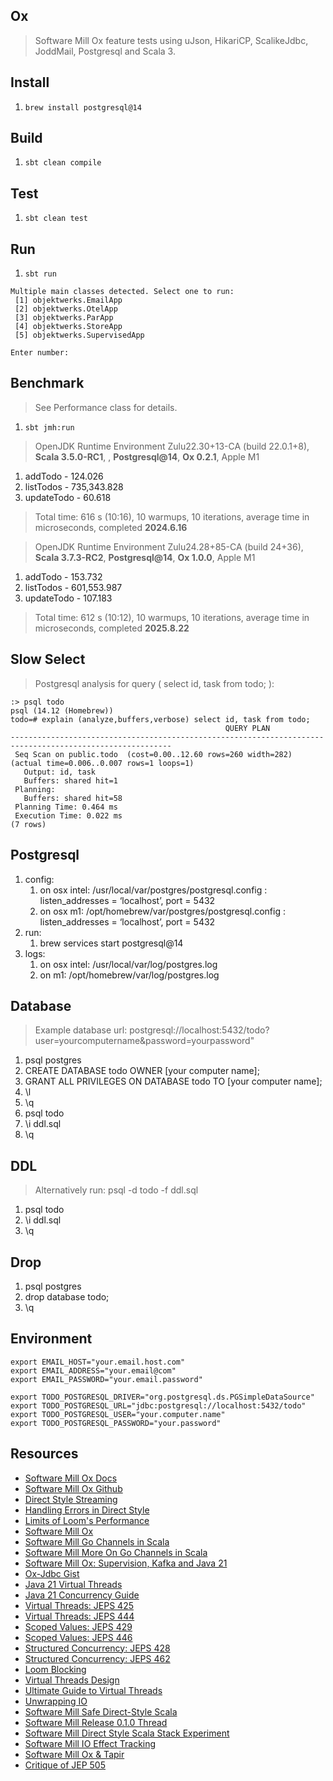 Ox
--
>Software Mill Ox feature tests using uJson, HikariCP, ScalikeJdbc, JoddMail, Postgresql and Scala 3.

Install
-------
1. ```brew install postgresql@14```

Build
-----
1. ```sbt clean compile```

Test
----
1. ```sbt clean test```

Run
---
1. ```sbt run```
```
Multiple main classes detected. Select one to run:
 [1] objektwerks.EmailApp
 [2] objektwerks.OtelApp
 [3] objektwerks.ParApp
 [4] objektwerks.StoreApp
 [5] objektwerks.SupervisedApp

Enter number: 
```

Benchmark
---------
>See Performance class for details.
1. ```sbt jmh:run```

>OpenJDK Runtime Environment Zulu22.30+13-CA (build 22.0.1+8), **Scala 3.5.0-RC1**, , **Postgresql@14**, **Ox 0.2.1**, Apple M1
1. addTodo - 124.026
2. listTodos - 735,343.828
3. updateTodo - 60.618
>Total time: 616 s (10:16), 10 warmups, 10 iterations, average time in microseconds, completed **2024.6.16**

>OpenJDK Runtime Environment Zulu24.28+85-CA (build 24+36), **Scala 3.7.3-RC2**, **Postgresql@14**, **Ox 1.0.0**, Apple M1
1. addTodo - 153.732
2. listTodos - 601,553.987
3. updateTodo - 107.183
>Total time: 612 s (10:12), 10 warmups, 10 iterations, average time in microseconds, completed **2025.8.22**

Slow Select
-----------
>Postgresql analysis for query ( select id, task from todo; ):
```
:> psql todo
psql (14.12 (Homebrew))
todo=# explain (analyze,buffers,verbose) select id, task from todo;
                                                QUERY PLAN
----------------------------------------------------------------------------------------------------------
 Seq Scan on public.todo  (cost=0.00..12.60 rows=260 width=282) (actual time=0.006..0.007 rows=1 loops=1)
   Output: id, task
   Buffers: shared hit=1
 Planning:
   Buffers: shared hit=58
 Planning Time: 0.464 ms
 Execution Time: 0.022 ms
(7 rows)
```

Postgresql
----------
1. config:
    1. on osx intel: /usr/local/var/postgres/postgresql.config : listen_addresses = ‘localhost’, port = 5432
    2. on osx m1: /opt/homebrew/var/postgres/postgresql.config : listen_addresses = ‘localhost’, port = 5432
2. run:
    1. brew services start postgresql@14
3. logs:
    1. on osx intel: /usr/local/var/log/postgres.log
    2. on m1: /opt/homebrew/var/log/postgres.log

Database
--------
>Example database url: postgresql://localhost:5432/todo?user=yourcomputername&password=yourpassword"
1. psql postgres
2. CREATE DATABASE todo OWNER [your computer name];
3. GRANT ALL PRIVILEGES ON DATABASE todo TO [your computer name];
4. \l
5. \q
6. psql todo
7. \i ddl.sql
8. \q

DDL
---
>Alternatively run: psql -d todo -f ddl.sql
1. psql todo
2. \i ddl.sql
3. \q

Drop
----
1. psql postgres
2. drop database todo;
3. \q

Environment
-----------
```
export EMAIL_HOST="your.email.host.com"
export EMAIL_ADDRESS="your.email@com"
export EMAIL_PASSWORD="your.email.password"

export TODO_POSTGRESQL_DRIVER="org.postgresql.ds.PGSimpleDataSource"
export TODO_POSTGRESQL_URL="jdbc:postgresql://localhost:5432/todo"
export TODO_POSTGRESQL_USER="your.computer.name"
export TODO_POSTGRESQL_PASSWORD="your.password"
```

Resources
---------
* [Software Mill Ox Docs](https://ox.softwaremill.com/latest/)
* [Software Mill Ox Github](https://github.com/softwaremill/ox/)
* [Direct Style Streaming](https://softwaremill.com/direct-style-concurrent-streaming/)
* [Handling Errors in Direct Style](https://softwaremill.com/handling-errors-in-direct-style-scala/)
* [Limits of Loom's Performance](https://softwaremill.com/limits-of-looms-performance/)
* [Software Mill Ox](https://softwaremill.com/prototype-loom-based-concurrency-api-for-scala/)
* [Software Mill Go Channels in Scala](https://softwaremill.com/go-like-channels-using-project-loom-and-scala/)
* [Software Mill More On Go Channels in Scala](https://softwaremill.com/go-like-channels-in-scala-receive-send-and-default-clauses/)
* [Software Mill Ox: Supervision, Kafka and Java 21](https://softwaremill.com/supervision-kafka-and-java-21-whats-new-in-ox/)
* [Ox-Jdbc Gist](https://gist.github.com/lbialy/320b28dba6575cef3af8173e390abe54)
* [Java 21 Virtual Threads](https://www.youtube.com/watch?v=5E0LU85EnTI)
* [Java 21 Concurrency Guide](https://docs.oracle.com/en/java/javase/21/core/concurrency.html#GUID-59C16A2D-57CE-4C83-9D6F-91A48E01E3C6)
* [Virtual Threads: JEPS 425](https://openjdk.org/jeps/425)
* [Virtual Threads: JEPS 444](https://openjdk.org/jeps/444)
* [Scoped Values: JEPS 429](https://openjdk.org/jeps/429)
* [Scoped Values: JEPS 446](https://openjdk.org/jeps/446)
* [Structured Concurrency: JEPS 428](https://openjdk.org/jeps/428)
* [Structured Concurrency: JEPS 462](https://openjdk.org/jeps/462)
* [Loom Blocking](https://softwaremill.com/what-is-blocking-in-loom/)
* [Virtual Threads Design](https://blogs.oracle.com/javamagazine/post/java-virtual-threads)
* [Ultimate Guide to Virtual Threads](https://blog.rockthejvm.com/ultimate-guide-to-java-virtual-threads/)
* [Unwrapping IO](https://www.youtube.com/watch?v=qR_Od7qbacs)
* [Software Mill Safe Direct-Style Scala](https://softwaremill.com/safe-direct-style-scala-ox-0-1-0-released/)
* [Software Mill Release 0.1.0 Thread](https://www.reddit.com/r/scala/comments/1cdfaki/safe_directstyle_scala_ox_010_released/)
* [Software Mill Direct Style Scala Stack Experiment](https://www.youtube.com/watch?v=C3j4AsFcxmM)
* [Software Mill IO Effect Tracking](https://softwaremill.com/io-effect-tracking-using-ox/)
* [Software Mill Ox & Tapir](https://softwaremill.com/websocket-chat-using-structured-concurrency-ox-and-tapir/)
* [Critique of JEP 505](https://softwaremill.com/critique-of-jep-505-structured-concurrency-fifth-preview/)
